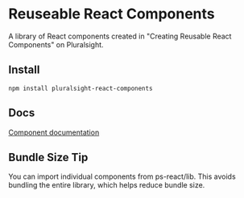 # Reuseable React Components

A library of React components created in "Creating Reusable React Components" on Pluralsight.

## Install
```
npm install pluralsight-react-components
```

## Docs
[Component documentation](http://coryhouse.github.io/pluralsight-reusable-components-cra)

## Bundle Size Tip
You can import individual components from ps-react/lib. This avoids bundling the entire library, which helps reduce bundle size.
